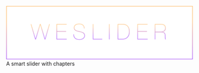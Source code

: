 ![WESlider](https://github.com/Ekhoo/WESlider/blob/master/Source/Asset/weslider.png)
A smart slider with chapters

